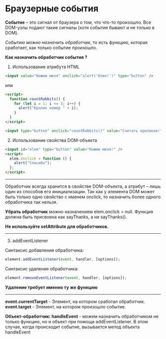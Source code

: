 # Браузерные события

**Событие** – это сигнал от браузера о том, что что-то произошло. Все DOM-узлы подают такие сигналы (хотя события бывают и не только в DOM).

_Событию можно назначить обработчик_, то есть функцию, которая сработает, как только событие произошло.

**Как назначить обработчик события ?**

1. Использование атрибута HTML

```html
<input value="Нажми меня" onclick="alert('Клик!')" type="button" />
```

или

```html
<script>
  function countRabbits() {
    for (let i = 1; i <= 3; i++) {
      alert("Кролик номер " + i);
    }
  }
</script>

<input type="button" onclick="countRabbits()" value="Считать кроликов!" />
```

2. Использование свойства DOM-объекта

```html
<input id="elem" type="button" value="Нажми меня!" />
<script>
  elem.onclick = function () {
    alert("Спасибо");
  };
</script>
```

---

Обработчик всегда хранится в свойстве DOM-объекта, а атрибут – лишь один из способов его инициализации. Так как у элемента DOM может быть только одно свойство с именем onclick, то назначить более одного обработчика так нельзя.

**Убрать обработчик** можно назначением elem.onclick = null.
Функция должна быть присвоена как sayThanks, а не sayThanks().

**Не используйте setAttribute для обработчиков.**

---

3. addEventListener

Синтаксис добавления обработчика:

```js
element.addEventListener(event, handler, [options]);
```

Синтаксис удаления обработчика:

```js
element.removeEventListener(event, handler, [options]);
```

**Удаление требует именно ту же функцию**

---

**event.currentTarget** - Элемент, на котором сработал обработчик.
**event.target** - Элемент, на котором произошло событие.

**Объект-обработчик: handleEvent** - можем назначить обработчиком не только функцию, но и объект при помощи addEventListener. В этом случае, когда происходит событие, вызывается метод объекта handleEvent
